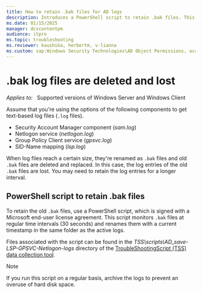 ```yaml
---
title: How to retain .bak files for AD logs
description: Introduces a PowerShell script to retain .bak files. This script monitors .bak files at regular time intervals and renames them with a current timestamp.
ms.date: 01/15/2025
manager: dcscontentpm
audience: itpro
ms.topic: troubleshooting
ms.reviewer: kaushika, herbertm, v-lianna
ms.custom: sap:Windows Security Technologies\AD Object Permissions, access control, delegation, AdminSDHolder and auditing, csstroubleshoot
---
```

# .bak log files are deleted and lost

_Applies to:_ &nbsp; Supported versions of Windows Server and Windows Client

Assume that you're using the options of the following components to get text-based log files (`.log` files).

- Security Account Manager component (*sam.log*)
- Netlogon service (*netlogon.log*)
- Group Policy Client service (*gpsvc.log*)
- SID-Name mapping (*lsp.log*)

When log files reach a certain size, they're renamed as `.bak` files and old `.bak` files are deleted and replaced. In this case, the log entries of the old `.bak` files are lost. You may need to retain the log entries for a longer interval.

## PowerShell script to retain .bak files

To retain the old `.bak` files, use a PowerShell script, which is signed with a Microsoft end-user license agreement. This script monitors `.bak` files at regular time intervals (30 seconds) and renames them with a current timestamp in the same folder as the active logs.

Files associated with the script can be found in the *TSS\\scripts\\AD_save-LSP-GPSVC-Netlogon-logs* directory of the [TroubleShootingScript (TSS) data collection tool](https://aka.ms/getTSS).

> [!NOTE]
> If you run this script on a regular basis, archive the logs to prevent an overuse of hard disk space.
